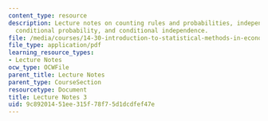 ```yaml
---
content_type: resource
description: Lecture notes on counting rules and probabilities, independent events,
  conditional probability, and conditional independence.
file: /media/courses/14-30-introduction-to-statistical-methods-in-economics-spring-2009/9c89201451ee315f78f75d1dcdfef47e_MIT14_30s09_lec03.pdf
file_type: application/pdf
learning_resource_types:
- Lecture Notes
ocw_type: OCWFile
parent_title: Lecture Notes
parent_type: CourseSection
resourcetype: Document
title: Lecture Notes 3
uid: 9c892014-51ee-315f-78f7-5d1dcdfef47e
---
```

